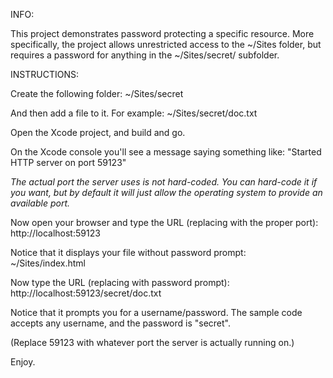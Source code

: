 INFO:

This project demonstrates password protecting a specific resource. More specifically, the project allows unrestricted access to the ~/Sites folder, but requires a password for anything in the ~/Sites/secret/ subfolder.

INSTRUCTIONS:

Create the following folder:
~/Sites/secret

And then add a file to it. For example:
~/Sites/secret/doc.txt

Open the Xcode project, and build and go.

On the Xcode console you'll see a message saying something like:
"Started HTTP server on port 59123"

_The actual port the server uses is not hard-coded. You can hard-code it if you want, but by default it will just allow the operating system to provide an available port._

Now open your browser and type the URL (replacing with the proper port):<br/>
http://localhost:59123

Notice that it displays your file without password prompt:<br/>
~/Sites/index.html

Now type the URL (replacing with password prompt):<br/>
http://localhost:59123/secret/doc.txt

Notice that it prompts you for a username/password.
The sample code accepts any username, and the password is "secret".

(Replace 59123 with whatever port the server is actually running on.)

Enjoy.
